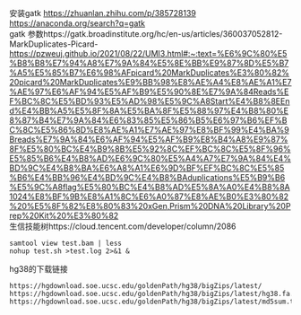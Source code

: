 安装gatk  https://zhuanlan.zhihu.com/p/385728139<br>
https://anaconda.org/search?q=gatk<br>
gatk 参数https://gatk.broadinstitute.org/hc/en-us/articles/360037052812-MarkDuplicates-Picard- <br>
https://pzweuj.github.io/2021/08/22/UMI3.html#:~:text=%E6%9C%80%E5%B8%B8%E7%94%A8%E7%9A%84%E5%8E%BB%E9%87%8D%E5%B7%A5%E5%85%B7%E6%98%AFpicard%20MarkDuplicates%E3%80%82%20picard%20MarkDuplicates%E9%BB%98%E8%AE%A4%E8%AE%A1%E7%AE%97%E6%AF%94%E5%AF%B9%E5%90%8E%E7%9A%84Reads%EF%BC%8C%E5%BD%93%E5%AD%98%E5%9C%A8Start%E4%B8%8EEnd%E4%BB%A5%E5%8F%8A%E5%BA%8F%E5%88%97%E4%B8%80%E8%87%B4%E7%9A%84%E6%83%85%E5%86%B5%E6%97%B6%EF%BC%8C%E5%86%8D%E8%AE%A1%E7%AE%97%E8%BF%99%E4%BA%9Breads%E7%9A%84%E6%AF%94%E5%AF%B9%E8%B4%A8%E9%87%8F%E5%80%BC%E4%B9%8B%E5%92%8C%EF%BC%8C%E5%8F%96%E5%85%B6%E4%B8%AD%E6%9C%80%E5%A4%A7%E7%9A%84%E4%BD%9C%E4%B8%BA%E6%A8%A1%E6%9D%BF%EF%BC%8C%E5%85%B6%E4%BB%96%E4%BD%9C%E4%B8%BAduplications%E5%B9%B6%E5%9C%A8flag%E5%80%BC%E4%B8%AD%E5%8A%A0%E4%B8%8A1024%E8%BF%9B%E8%A1%8C%E6%A0%87%E8%AE%B0%E3%80%82%20%E5%8F%82%E8%80%83%20xGen,Prism%20DNA%20Library%20Prep%20Kit%20%E3%80%82
<br>
生信技能树https://cloud.tencent.com/developer/column/2086<br>
```
samtool view test.bam | less
nohup test.sh >test.log 2>&1 &
```
hg38的下载链接<br>
```
https://hgdownload.soe.ucsc.edu/goldenPath/hg38/bigZips/latest/
https://hgdownload.soe.ucsc.edu/goldenPath/hg38/bigZips/latest/hg38.fa.gz
https://hgdownload.soe.ucsc.edu/goldenPath/hg38/bigZips/latest/md5sum.txt
```
